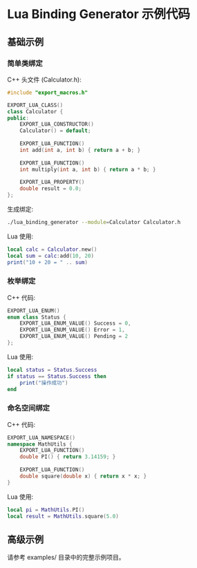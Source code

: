 # Lua Binding Generator 示例代码

## 基础示例

### 简单类绑定

C++ 头文件 (Calculator.h):
```cpp
#include "export_macros.h"

EXPORT_LUA_CLASS()
class Calculator {
public:
    EXPORT_LUA_CONSTRUCTOR()
    Calculator() = default;
    
    EXPORT_LUA_FUNCTION()
    int add(int a, int b) { return a + b; }
    
    EXPORT_LUA_FUNCTION()
    int multiply(int a, int b) { return a * b; }
    
    EXPORT_LUA_PROPERTY()
    double result = 0.0;
};
```

生成绑定:
```bash
./lua_binding_generator --module=Calculator Calculator.h
```

Lua 使用:
```lua
local calc = Calculator.new()
local sum = calc:add(10, 20)
print("10 + 20 = " .. sum)
```

### 枚举绑定

C++ 代码:
```cpp
EXPORT_LUA_ENUM()
enum class Status {
    EXPORT_LUA_ENUM_VALUE() Success = 0,
    EXPORT_LUA_ENUM_VALUE() Error = 1,
    EXPORT_LUA_ENUM_VALUE() Pending = 2
};
```

Lua 使用:
```lua
local status = Status.Success
if status == Status.Success then
    print("操作成功")
end
```

### 命名空间绑定

C++ 代码:
```cpp
EXPORT_LUA_NAMESPACE()
namespace MathUtils {
    EXPORT_LUA_FUNCTION()
    double PI() { return 3.14159; }
    
    EXPORT_LUA_FUNCTION()
    double square(double x) { return x * x; }
}
```

Lua 使用:
```lua
local pi = MathUtils.PI()
local result = MathUtils.square(5.0)
```

## 高级示例

请参考 examples/ 目录中的完整示例项目。